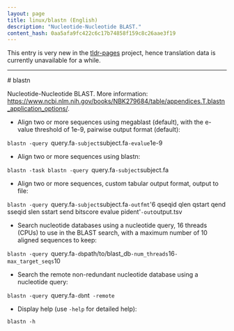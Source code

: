 ```yaml
---
layout: page
title: linux/blastn (English)
description: "Nucleotide-Nucleotide BLAST."
content_hash: 0aa5afa9fc422c6c17b74858f159c8c26aae3f19
---
```


This entry is very new in the [tldr-pages](https://github.com/tldr-pages/tldr) project, hence translation data is currently unavailable for a while.

<hr># blastn

Nucleotide-Nucleotide BLAST.
More information: <https://www.ncbi.nlm.nih.gov/books/NBK279684/table/appendices.T.blastn_application_options/>.

- Align two or more sequences using megablast (default), with the e-value threshold of 1e-9, pairwise output format (default):

`blastn -query `<span class="tldr-var badge badge-pill bg-dark-lm bg-white-dm text-white-lm text-dark-dm font-weight-bold">query.fa</span>` -subject `<span class="tldr-var badge badge-pill bg-dark-lm bg-white-dm text-white-lm text-dark-dm font-weight-bold">subject.fa</span>` -evalue `<span class="tldr-var badge badge-pill bg-dark-lm bg-white-dm text-white-lm text-dark-dm font-weight-bold">1e-9</span>

- Align two or more sequences using blastn:

`blastn -task blastn -query `<span class="tldr-var badge badge-pill bg-dark-lm bg-white-dm text-white-lm text-dark-dm font-weight-bold">query.fa</span>` -subject `<span class="tldr-var badge badge-pill bg-dark-lm bg-white-dm text-white-lm text-dark-dm font-weight-bold">subject.fa</span>

- Align two or more sequences, custom tabular output format, output to file:

`blastn -query `<span class="tldr-var badge badge-pill bg-dark-lm bg-white-dm text-white-lm text-dark-dm font-weight-bold">query.fa</span>` -subject `<span class="tldr-var badge badge-pill bg-dark-lm bg-white-dm text-white-lm text-dark-dm font-weight-bold">subject.fa</span>` -outfmt `<span class="tldr-var badge badge-pill bg-dark-lm bg-white-dm text-white-lm text-dark-dm font-weight-bold">'6 qseqid qlen qstart qend sseqid slen sstart send bitscore evalue pident'</span>` -out `<span class="tldr-var badge badge-pill bg-dark-lm bg-white-dm text-white-lm text-dark-dm font-weight-bold">output.tsv</span>

- Search nucleotide databases using a nucleotide query, 16 threads (CPUs) to use in the BLAST search, with a maximum number of 10 aligned sequences to keep:

`blastn -query `<span class="tldr-var badge badge-pill bg-dark-lm bg-white-dm text-white-lm text-dark-dm font-weight-bold">query.fa</span>` -db `<span class="tldr-var badge badge-pill bg-dark-lm bg-white-dm text-white-lm text-dark-dm font-weight-bold">path/to/blast_db</span>` -num_threads `<span class="tldr-var badge badge-pill bg-dark-lm bg-white-dm text-white-lm text-dark-dm font-weight-bold">16</span>` -max_target_seqs `<span class="tldr-var badge badge-pill bg-dark-lm bg-white-dm text-white-lm text-dark-dm font-weight-bold">10</span>

- Search the remote non-redundant nucleotide database using a nucleotide query:

`blastn -query `<span class="tldr-var badge badge-pill bg-dark-lm bg-white-dm text-white-lm text-dark-dm font-weight-bold">query.fa</span>` -db `<span class="tldr-var badge badge-pill bg-dark-lm bg-white-dm text-white-lm text-dark-dm font-weight-bold">nt</span>` -remote`

- Display help (use `-help` for detailed help):

`blastn -h`
